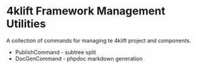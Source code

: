 # 4klift Framework Management Utilities

A collection of commands for managing te 4klift project and components.

- PublishCommand - subtree split
- DocGenCommand - phpdoc markdown generation

  